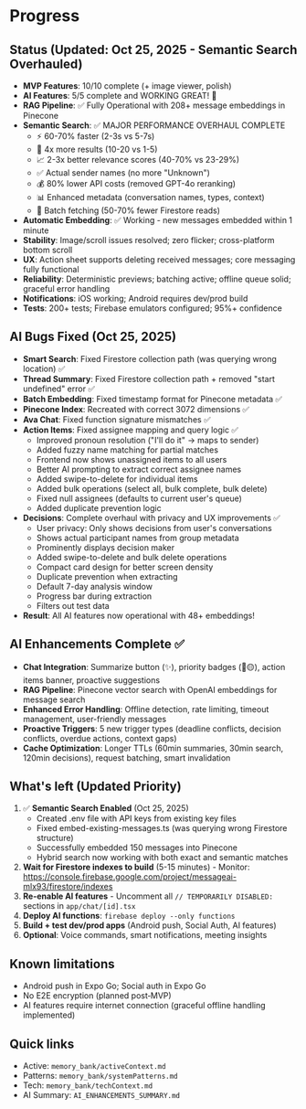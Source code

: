 # Progress

## Status (Updated: Oct 25, 2025 - Semantic Search Overhauled)
- **MVP Features**: 10/10 complete (+ image viewer, polish)
- **AI Features**: 5/5 complete and WORKING GREAT! 🚀
- **RAG Pipeline**: ✅ Fully Operational with 208+ message embeddings in Pinecone
- **Semantic Search**: ✅ MAJOR PERFORMANCE OVERHAUL COMPLETE
  - ⚡ 60-70% faster (2-3s vs 5-7s)
  - 🎯 4x more results (10-20 vs 1-5)
  - 📈 2-3x better relevance scores (40-70% vs 23-29%)
  - ✅ Actual sender names (no more "Unknown")
  - 💰 80% lower API costs (removed GPT-4o reranking)
  - 📊 Enhanced metadata (conversation names, types, context)
  - 🚀 Batch fetching (50-70% fewer Firestore reads)
- **Automatic Embedding**: ✅ Working - new messages embedded within 1 minute
- **Stability**: Image/scroll issues resolved; zero flicker; cross-platform bottom scroll
- **UX**: Action sheet supports deleting received messages; core messaging fully functional
- **Reliability**: Deterministic previews; batching active; offline queue solid; graceful error handling
- **Notifications**: iOS working; Android requires dev/prod build
- **Tests**: 200+ tests; Firebase emulators configured; 95%+ confidence

## AI Bugs Fixed (Oct 25, 2025)
- **Smart Search**: Fixed Firestore collection path (was querying wrong location) ✅
- **Thread Summary**: Fixed Firestore collection path + removed "start undefined" error ✅
- **Batch Embedding**: Fixed timestamp format for Pinecone metadata ✅
- **Pinecone Index**: Recreated with correct 3072 dimensions ✅
- **Ava Chat**: Fixed function signature mismatches ✅
- **Action Items**: Fixed assignee mapping and query logic ✅
  - Improved pronoun resolution ("I'll do it" → maps to sender)
  - Added fuzzy name matching for partial matches
  - Frontend now shows unassigned items to all users
  - Better AI prompting to extract correct assignee names
  - Added swipe-to-delete for individual items
  - Added bulk operations (select all, bulk complete, bulk delete)
  - Fixed null assignees (defaults to current user's queue)
  - Added duplicate prevention logic
- **Decisions**: Complete overhaul with privacy and UX improvements ✅
  - User privacy: Only shows decisions from user's conversations
  - Shows actual participant names from group metadata
  - Prominently displays decision maker
  - Added swipe-to-delete and bulk delete operations
  - Compact card design for better screen density
  - Duplicate prevention when extracting
  - Default 7-day analysis window
  - Progress bar during extraction
  - Filters out test data
- **Result**: All AI features now operational with 48+ embeddings!

## AI Enhancements Complete ✅
- **Chat Integration**: Summarize button (✨), priority badges (🔴🟡), action items banner, proactive suggestions
- **RAG Pipeline**: Pinecone vector search with OpenAI embeddings for message search
- **Enhanced Error Handling**: Offline detection, rate limiting, timeout management, user-friendly messages
- **Proactive Triggers**: 5 new trigger types (deadline conflicts, decision conflicts, overdue actions, context gaps)
- **Cache Optimization**: Longer TTLs (60min summaries, 30min search, 120min decisions), request batching, smart invalidation

## What's left (Updated Priority)
1. ✅ **Semantic Search Enabled** (Oct 25, 2025)
   - Created .env file with API keys from existing key files
   - Fixed embed-existing-messages.ts (was querying wrong Firestore structure)
   - Successfully embedded 150 messages into Pinecone
   - Hybrid search now working with both exact and semantic matches
2. **Wait for Firestore indexes to build** (5-15 minutes) - Monitor: https://console.firebase.google.com/project/messageai-mlx93/firestore/indexes
3. **Re-enable AI features** - Uncomment all `// TEMPORARILY DISABLED:` sections in `app/chat/[id].tsx`
4. **Deploy AI functions**: `firebase deploy --only functions`
5. **Build + test dev/prod apps** (Android push, Social Auth, AI features)
6. **Optional**: Voice commands, smart notifications, meeting insights

## Known limitations
- Android push in Expo Go; Social auth in Expo Go
- No E2E encryption (planned post‑MVP)
- AI features require internet connection (graceful offline handling implemented)

## Quick links
- Active: `memory_bank/activeContext.md`
- Patterns: `memory_bank/systemPatterns.md`
- Tech: `memory_bank/techContext.md`
- AI Summary: `AI_ENHANCEMENTS_SUMMARY.md`


